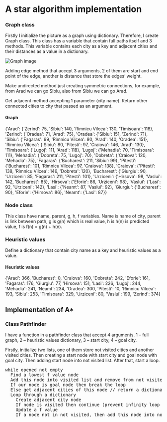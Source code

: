 # A star algorithm implementation

### Graph class
Firstly I initialize the picture as a graph
using dictionary. Therefore, I create Graph class. This class has a variable that contain full paths itself
and 3 methods. This variable contains each city as a key and adjacent cities and their distances as a
value in a dictionary.

![Graph image](https://github.com/[HuseyNovruzov]/[A_start_algorithm]/blob/[master]/Graph.jpg?raw=true)

Adding edge method that accept 3 arguments, 2 of them are start and end point of the edge, another is
distance that store the edges’ weight.

Make undirected method just creating symmetric connections, for example, from Arad we can go Sibiu,
also from Sibiu we can go Arad.

Get adjacent method accepting 1 parameter (city name). Return other connected cities to city that
passed as an argument.

#### Graph
{'Arad': {'Zerind': 75, 'Sibiu': 140, 'Rimnicu Vilcea': 130, 'Timisoara': 118}, 'Zerind': {'Oradea': 71, 'Arad':
75}, 'Oradea': {'Sibiu': 151, 'Zerind': 71}, 'Sibiu': {'Fagaras': 99, 'Rimnicu Vilcea': 80, 'Arad': 140, 'Oradea':
151}, 'Rimnicu Vilcea': {'Sibiu': 80, 'Pitesti': 97, 'Craiova': 146, 'Arad': 130}, 'Timisoara': {'Lugoj': 111,
'Arad': 118}, 'Lugoj': {'Mehadia': 70, 'Timisoara': 111}, 'Mehadia': {'Dobreta': 75, 'Lugoj': 70}, 'Dobreta':
{'Craiova': 120, 'Mehadia': 75}, 'Fagaras': {'Bucharest': 211, 'Sibiu': 99}, 'Pitesti': {'Bucharest': 101,
'Rimnicu Vilcea': 97, 'Craiova': 138}, 'Craiova': {'Pitesti': 138, 'Rimnicu Vilcea': 146, 'Dobreta': 120},
'Bucharest': {'Giurgiu': 90, 'Urziceni': 85, 'Fagaras': 211, 'Pitesti': 101}, 'Urziceni': {'Hirsova': 98, 'Vaslui':
142, 'Bucharest': 85}, 'Hirsova': {'Eforie': 86, 'Urziceni': 98}, 'Vaslui': {'Lasi': 92, 'Urziceni': 142}, 'Lasi':
{'Neamt': 87, 'Vaslui': 92}, 'Giurgiu': {'Bucharest': 90}, 'Eforie': {'Hirsova': 86}, 'Neamt': {'Lasi': 87}}

### Node class
This class have name, parent, g, h, f variables. Name is name of city, parent is link between path, g is
g(n) which is real value, h is h(n) is predicted value, f is f(n) = g(n) + h(n).

### Heuristic values
Define a dictionary that contain city name as a key and heuristic values as a value.
#### Heuristic values
{'Arad': 366, 'Bucharest': 0, 'Craiova': 160, 'Dobreta': 242, 'Eforie': 161, 'Fagaras': 176, 'Giurgiu': 77,
'Hirsova': 151, 'Lasi': 226, 'Lugoj': 244, 'Mehadia': 241, 'Neamt': 234, 'Oradea': 300, 'Pitesti': 10, 'Rimnicu
Vilcea': 193, 'Sibiu': 253, 'Timisoara': 329, 'Urziceni': 80, 'Vaslui': 199, 'Zerind': 374}

## Implementation of A*

### Class Pathfinder

I have a function in a pathfinder class that accept 4 arguments. 1 – full graph, 2 – heuristic
values dictionary, 3 – start city, 4 – goal city.

Firstly, initialize two lists, one of them store not visited cities and another visited cities. Then
creating a start node with start city and goal node with goal city. Then adding start node into
not visited list. After that, start a loop.
<pre>
while opened not empty 
  Find a lowest f value node 
  Add this node into visited list and remove from not visited list 
  If our node is goal node then break the loop 
  Else get adjacent cities of this node // return a dictionary 
  Loop through a dictionary 
    Create adjacent city node 
    If node is visited then continue (prevent infinity loop such as Arad – Sibiu, Sibiu- Arad) 
    Update a f value 
    If a node not in not visited, then add this node into not visited 
</pre>
